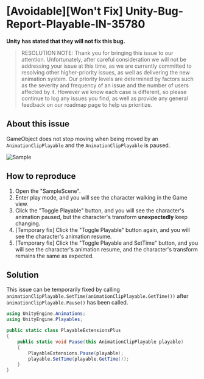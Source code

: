 # [Avoidable][Won't Fix] Unity-Bug-Report-Playable-IN-35780

**Unity has stated that they will not fix this bug.**

> RESOLUTION NOTE:
Thank you for bringing this issue to our attention. Unfortunately, after careful consideration we will not be addressing your issue at this time, as we are currently committed to resolving other higher-priority issues, as well as delivering the new animation system. Our priority levels are determined by factors such as the severity and frequency of an issue and the number of users affected by it. However we know each case is different, so please continue to log any issues you find, as well as provide any general feedback on our roadmap page to help us prioritize.

## About this issue

GameObject does not stop moving when being moved by an `AnimationClipPlayable` and the `AnimationClipPlayable` is paused.

![Sample](./imgs~/img_sample.gif)

## How to reproduce

1. Open the "SampleScene".
2. Enter play mode, and you will see the character walking in the Game view.
3. Click the "Toggle Playable" button, and you will see the character's animation paused, but the character's transform **unexpectedly** keep changing.
4. [Temporary fix] Click the "Toggle Playable" button again, and you will see the character's animation resume.
5. [Temporary fix] Click the "Toggle Playable and SetTime" button, and you will see the character's animation resume, and the character's transform remains the same as expected.

## Solution

This issue can be temporarily fixed by calling `animationClipPlayable.SetTime(animationClipPlayable.GetTime())`
after `animationClipPlayable.Pause()` has been called.

```csharp
using UnityEngine.Animations;
using UnityEngine.Playables;

public static class PlayableExtensionsPlus
{
    public static void Pause(this AnimationClipPlayable playable)
    {
        PlayableExtensions.Pause(playable);
        playable.SetTime(playable.GetTime());
    }
}
```
